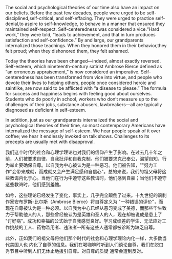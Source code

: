 The social and psychological theories of our time also have an impact on our beliefs. Before the past few decades, people were urged to be self-disciplined,self-critical, and self-effacing. They were urged to practice self-denial,to aspire to self-knowledge, to behave in a manner that ensured they maintained self-respect. Self-centeredness was considered a vice.“Hard work,” they were told, “leads to achievement, and that in turn produces 
satisfaction and self-confidence.” By and large, our grandparents internalized those teachings. When they honored them in their behavior,they felt proud; when they dishonored them, they felt ashamed.

  Today the theories have been changed—indeed, almost exactly  reversed. Self-esteem, which nineteenth-century satirist Ambrose Bierce defined as “an erroneous appraisement,” is now considered an imperative. Self-centeredness has been transformed from vice into virtue, and people who devote their lives to helping others, people once considered heroic and saintlike, are now said to be afflicted with “a disease to please.” The formula for success and happiness begins with feeling good about ourselves. Students who do poorly in school, workers who don’t measure up to the challenges of their jobs, substance abusers, lawbreakers—all are typically diagnosed as deficient in self-esteem.

In addition, just as our grandparents internalized the social and psychological theories of their time, so most contemporary Americans have
internalized the message of self-esteem. We hear people speak of it over coffee; we hear it endlessly invoked on talk shows. Challenges to its precepts
are usually met with disapproval.



我们这个时代的社会和心理学理论也对我们的信仰产生了影响。在过去几十年之前，人们被要求自律、自我批评和自我克制。他们被要求克己奉公，渴望自知，行为举止要确保自尊。以自我为中心被认为是一种恶习。他们被告知，""努力工作"会带来成就，而成就又会产生满足感和自信心"。总的来说，我们的祖父母将这些教诲内化于心。当他们在行为中遵守这些教诲时，他们感到自豪；当他们不遵守这些教诲时，他们感到羞愧。

  如今，这些理论已经发生了变化，事实上，几乎完全颠倒了过来。十九世纪的讽刺作家安布罗斯-比尔斯（Ambrose Bierce）将自尊定义为 "一种错误的评价"，而现在自尊被认为是一种必须。以自我为中心已经从恶习变成了美德，而那些毕生致力于帮助他人的人，那些曾经被认为是英雄和圣人的人，现在却被说成是患上了 "讨好病"。成功和幸福的公式始于自我感觉良好。学习成绩差的学生、无法应对工作挑战的工人、药物滥用者、违法者--所有这些人通常都被诊断为缺乏自尊。

此外，正如我们的祖父母将他们那个时代的社会和心理学理论内化一样，大多数当代美国人也 内化了自尊的信息。我们在喝咖啡时听到人们谈论自尊，我们在脱口秀节目中听到人们无休止地援引自尊。对自尊的质疑 通常会遭到反对。
